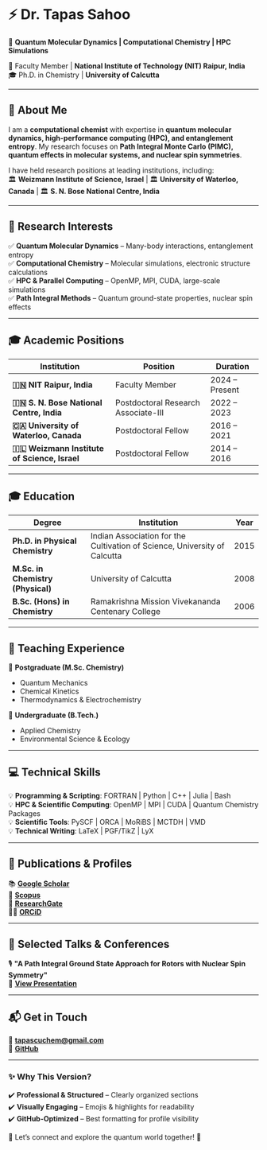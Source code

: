 # ⚡ Dr. Tapas Sahoo  

🚀 **Quantum Molecular Dynamics | Computational Chemistry | HPC Simulations**  

🔬 Faculty Member | **National Institute of Technology (NIT) Raipur, India**  
🎓 Ph.D. in Chemistry | **University of Calcutta**  

---

## 🌌 About Me  
I am a **computational chemist** with expertise in **quantum molecular dynamics, high-performance computing (HPC), and entanglement entropy**. My research focuses on **Path Integral Monte Carlo (PIMC), quantum effects in molecular systems, and nuclear spin symmetries**.  

I have held research positions at leading institutions, including:  
🏛 **Weizmann Institute of Science, Israel** | 🏛 **University of Waterloo, Canada** | 🏛 **S. N. Bose National Centre, India**  

---

## 🔬 Research Interests  
✅ **Quantum Molecular Dynamics** – Many-body interactions, entanglement entropy  
✅ **Computational Chemistry** – Molecular simulations, electronic structure calculations  
✅ **HPC & Parallel Computing** – OpenMP, MPI, CUDA, large-scale simulations  
✅ **Path Integral Methods** – Quantum ground-state properties, nuclear spin effects  

---

## 🎓 Academic Positions  

| Institution | Position | Duration |
|------------|----------|----------|
| **🇮🇳 NIT Raipur, India** | Faculty Member | 2024 – Present |
| **🇮🇳 S. N. Bose National Centre, India** | Postdoctoral Research Associate-III | 2022 – 2023 |
| **🇨🇦 University of Waterloo, Canada** | Postdoctoral Fellow | 2016 – 2021 |
| **🇮🇱 Weizmann Institute of Science, Israel** | Postdoctoral Fellow | 2014 – 2016 |

---

## 🎓 Education  

| Degree | Institution | Year |
|--------|------------|------|
| **Ph.D. in Physical Chemistry** | Indian Association for the Cultivation of Science, University of Calcutta | 2015 |
| **M.Sc. in Chemistry (Physical)** | University of Calcutta | 2008 |
| **B.Sc. (Hons) in Chemistry** | Ramakrishna Mission Vivekananda Centenary College | 2006 |

---

## 🎯 Teaching Experience  
📌 **Postgraduate (M.Sc. Chemistry)**  
- Quantum Mechanics  
- Chemical Kinetics  
- Thermodynamics & Electrochemistry  

📌 **Undergraduate (B.Tech.)**  
- Applied Chemistry  
- Environmental Science & Ecology  

---

## 💻 Technical Skills  
💡 **Programming & Scripting**: FORTRAN | Python | C++ | Julia | Bash  
💡 **HPC & Scientific Computing**: OpenMP | MPI | CUDA | Quantum Chemistry Packages  
💡 **Scientific Tools**: PySCF | ORCA | MoRiBS | MCTDH | VMD  
💡 **Technical Writing**: LaTeX | PGF/TikZ | LyX  

---

## 📄 Publications & Profiles  
📚 **[Google Scholar](https://scholar.google.com/citations?hl=en&user=543UGZsAAAAJ)**  
🔬 **[Scopus](https://www.scopus.com/authid/detail.uri?authorId=38362202800)**  
📖 **[ResearchGate](https://www.researchgate.net/profile/Tapas-Sahoo-5/research)**  
🧑‍🔬 **[ORCiD](https://orcid.org/0000-0001-8524-2268)**  

---

## 🎤 Selected Talks & Conferences  
🎙️ **"A Path Integral Ground State Approach for Rotors with Nuclear Spin Symmetry"**  
📄 **[View Presentation](https://github.com/tapassahoo/Academic-Writting/blob/master/write-ups-for-academic-position/presentation/presentation-on-quantum-sensing-and-quantum-metrology.pdf)**  

---

## 📬 Get in Touch  
📧 **tapascuchem@gmail.com**  
📌 **[GitHub](https://github.com/tapassahoo)**  

---

### ✨ Why This Version?  
✔️ **Professional & Structured** – Clearly organized sections  
✔️ **Visually Engaging** – Emojis & highlights for readability  
✔️ **GitHub-Optimized** – Best formatting for profile visibility  

🔗 Let’s connect and explore the quantum world together! 🚀  
